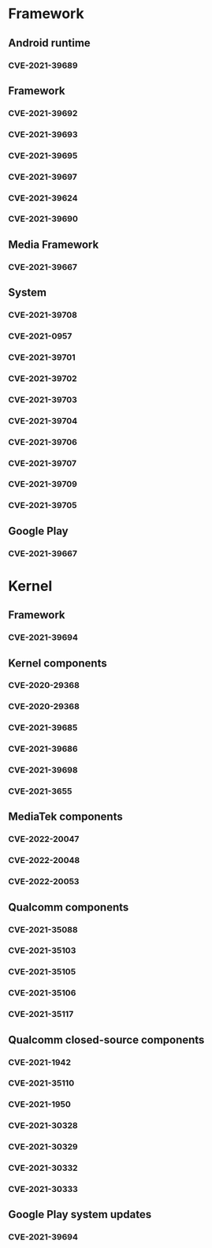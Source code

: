 # Framework

## Android runtime

### CVE-2021-39689

## Framework

### CVE-2021-39692

### CVE-2021-39693

### CVE-2021-39695

### CVE-2021-39697

### CVE-2021-39624

### CVE-2021-39690

## Media Framework

### CVE-2021-39667

## System

### CVE-2021-39708

### CVE-2021-0957

### CVE-2021-39701

### CVE-2021-39702

### CVE-2021-39703

### CVE-2021-39704

### CVE-2021-39706

### CVE-2021-39707

### CVE-2021-39709

### CVE-2021-39705

## Google Play

### CVE-2021-39667

# Kernel

## Framework

### CVE-2021-39694

## Kernel components

### CVE-2020-29368

### CVE-2020-29368

### CVE-2021-39685

### CVE-2021-39686

### CVE-2021-39698

### CVE-2021-3655


## MediaTek components

### CVE-2022-20047

### CVE-2022-20048

### CVE-2022-20053

## Qualcomm components

### CVE-2021-35088

### CVE-2021-35103

### CVE-2021-35105

### CVE-2021-35106

### CVE-2021-35117

## Qualcomm closed-source components

### CVE-2021-1942

### CVE-2021-35110

### CVE-2021-1950

### CVE-2021-30328



### CVE-2021-30329

### CVE-2021-30332

### CVE-2021-30333

## Google Play system updates

### CVE-2021-39694
